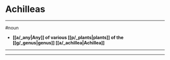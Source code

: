 # Achilleas
---
#noun
- **[[a/_any|Any]] of various [[p/_plants|plants]] of the [[g/_genus|genus]] [[a/_achillea|Achillea]]**
---
---
